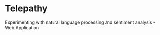 # Telepathy
Experimenting with natural language processing and sentiment analysis - Web Application
